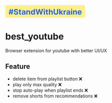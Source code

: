 [![Stand With Ukraine](https://raw.githubusercontent.com/vshymanskyy/StandWithUkraine/main/badges/StandWithUkraine.svg)](https://stand-with-ukraine.pp.ua)

# best_youtube

Browser extension for youtube with better UI/UX

## Feature

- delete item from playlist button ❌
- play only max quality ❌
- stop auto-play when playlist ends ❌
- remove shorts from recommendations ❌
